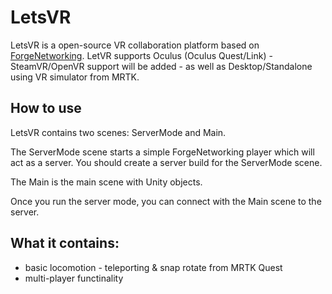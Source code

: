 # LetsVR

LetsVR is a open-source VR collaboration platform based on [ForgeNetworking](https://github.com/BeardedManStudios/ForgeNetworkingRemastered).
LetVR supports Oculus (Oculus Quest/Link) - SteamVR/OpenVR support will be added - as well as Desktop/Standalone using VR simulator from MRTK.

## How to use
LetsVR contains two scenes: ServerMode and Main.

The ServerMode scene starts a simple ForgeNetworking player which will act as a server. You should create a server build for the ServerMode scene.

The Main is the main scene with Unity objects.

Once you run the server mode, you can connect with the Main scene to the server.

## What it contains:
- basic locomotion - teleporting & snap rotate from MRTK Quest
- multi-player functinality
